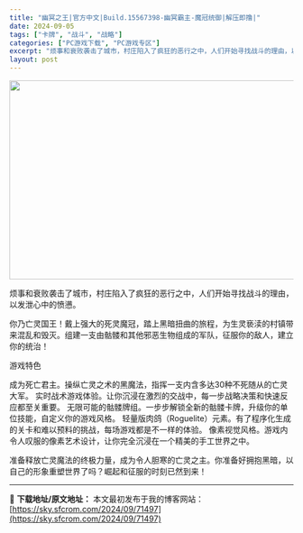 ```yaml
---
title: "幽冥之王|官方中文|Build.15567398-幽冥霸主-魔冠统御|解压即撸|"
date: 2024-09-05
tags: ["卡牌", "战斗", "战略"]
categories: ["PC游戏下载", "PC游戏专区"]
excerpt: "烦事和衰败袭击了城市，村庄陷入了疯狂的恶行之中，人们开始寻找战斗的理由，以发泄心中的愤懑。 你乃亡灵国王！戴上强大的死灵魔冠，踏上黑暗扭曲的旅程，为生灵亵渎的村镇带来混乱和毁灭。组建一支由骷髅和其他邪恶生物组成的军队，征服你的敌人，建立你的统治！ 游戏特色 成为死亡君主。操纵亡灵之术的黑魔法，指挥一&hellip;"
layout: post
---
```


<img class="aligncenter size-full wp-image-71481" src="https://sky.sfcrom.com/wp-content/uploads/2024/09/2024090513560937.webp" alt="" width="616" height="353" />

烦事和衰败袭击了城市，村庄陷入了疯狂的恶行之中，人们开始寻找战斗的理由，以发泄心中的愤懑。

你乃亡灵国王！戴上强大的死灵魔冠，踏上黑暗扭曲的旅程，为生灵亵渎的村镇带来混乱和毁灭。组建一支由骷髅和其他邪恶生物组成的军队，征服你的敌人，建立你的统治！

游戏特色

成为死亡君主。操纵亡灵之术的黑魔法，指挥一支内含多达30种不死随从的亡灵大军。
实时战术游戏体验。让你沉浸在激烈的交战中，每一步战略决策和快速反应都至关重要。
无限可能的骷髅牌组。一步步解锁全新的骷髅卡牌，升级你的单位技能，自定义你的游戏风格。
轻量版肉鸽（Roguelite）元素。有了程序化生成的关卡和难以预料的挑战，每场游戏都是不一样的体验。
像素视觉风格。游戏内令人叹服的像素艺术设计，让你完全沉浸在一个精美的手工世界之中。

准备释放亡灵魔法的终极力量，成为令人胆寒的亡灵之主。你准备好拥抱黑暗，以自己的形象重塑世界了吗？崛起和征服的时刻已然到来！

---
📖 **下载地址/原文地址：** 本文最初发布于我的博客网站：[https://sky.sfcrom.com/2024/09/71497](https://sky.sfcrom.com/2024/09/71497)
